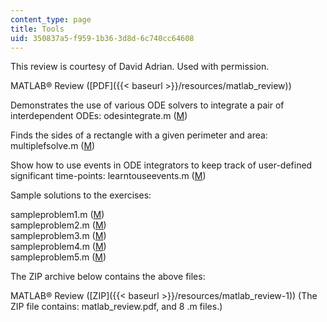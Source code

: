 ```yaml
---
content_type: page
title: Tools
uid: 350837a5-f959-1b36-3d8d-6c740cc64608
---
```


This review is courtesy of David Adrian. Used with permission.

MATLAB® Review ([PDF]({{< baseurl >}}/resources/matlab_review))

Demonstrates the use of various ODE solvers to integrate a pair of interdependent ODEs: odesintegrate.m ([M](/courses/chemical-engineering/10-37-chemical-and-biological-reaction-engineering-spring-2007/tools/odesintegrate.m))

Finds the sides of a rectangle with a given perimeter and area: multiplefsolve.m ([M](/courses/chemical-engineering/10-37-chemical-and-biological-reaction-engineering-spring-2007/tools/multiplefsolve.m))

Show how to use events in ODE integrators to keep track of user-defined significant time-points: learntouseevents.m ([M](/courses/chemical-engineering/10-37-chemical-and-biological-reaction-engineering-spring-2007/tools/learntouseevents.m))

Sample solutions to the exercises:

sampleproblem1.m ([M](/courses/chemical-engineering/10-37-chemical-and-biological-reaction-engineering-spring-2007/tools/sampleproblem1.m))  
sampleproblem2.m ([M](/courses/chemical-engineering/10-37-chemical-and-biological-reaction-engineering-spring-2007/tools/sampleproblem2.m))  
sampleproblem3.m ([M](/courses/chemical-engineering/10-37-chemical-and-biological-reaction-engineering-spring-2007/tools/sampleproblem3.m))  
sampleproblem4.m ([M](/courses/chemical-engineering/10-37-chemical-and-biological-reaction-engineering-spring-2007/tools/sampleproblem4.m))  
sampleproblem5.m ([M](/courses/chemical-engineering/10-37-chemical-and-biological-reaction-engineering-spring-2007/tools/sampleproblem5.m))

The ZIP archive below contains the above files:

MATLAB® Review ([ZIP]({{< baseurl >}}/resources/matlab_review-1)) (The ZIP file contains: matlab\_review.pdf, and 8 .m files.)